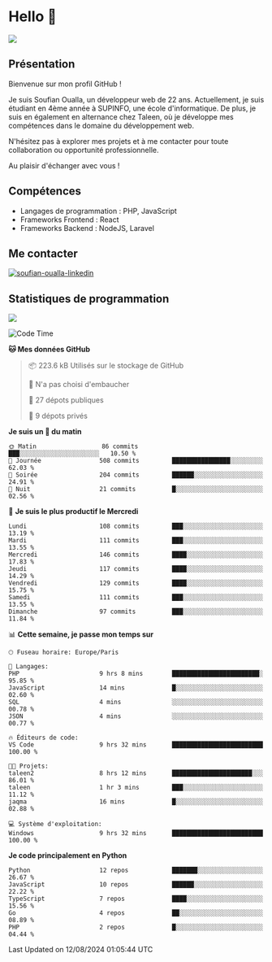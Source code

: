 # Hello 👋

![](https://komarev.com/ghpvc/?username=OSoufian&color=1a1b27)

## Présentation

Bienvenue sur mon profil GitHub !

Je suis Soufian Oualla, un développeur web de 22 ans. Actuellement, je suis étudiant en 4ème année à SUPINFO, une école d'informatique. De plus, je suis en également en alternance chez Taleen, où je développe mes compétences dans le domaine du développement web.

N'hésitez pas à explorer mes projets et à me contacter pour toute collaboration ou opportunité professionnelle.

Au plaisir d'échanger avec vous !

## Compétences

- Langages de programmation : PHP, JavaScript
- Frameworks Frontend : React
- Frameworks Backend : NodeJS, Laravel

## Me contacter

<p>
<a href="https://www.linkedin.com/in/soufian-oualla/" target="_blank"><img align="center" src="https://img.shields.io/badge/-LinkedIn-0077B5?style=for-the-badge&logo=Linkedin&logoColor=white" alt="soufian-oualla-linkedin"/></a>

## Statistiques de programmation

<a href="https://github-readme-stats.vercel.app/api/top-langs/?username=OSoufian&layout=compact">
  <img align="center" src="https://github-readme-stats.vercel.app/api/top-langs/?username=OSoufian&layout=compact"/>
</a>

<br />

<!--START_SECTION:waka-->
![Code Time](http://img.shields.io/badge/Code%20Time-146%20hrs%2012%20mins-blue)

**🐱 Mes données GitHub** 

> 📦 223.6 kB Utilisés sur le stockage de GitHub 
 > 
> 🚫 N'a pas choisi d'embaucher
 > 
> 📜 27 dépots publiques 
 > 
> 🔑 9 dépots privés 
 > 
**Je suis un 🐤 du matin** 

```text
🌞 Matin                  86 commits          ███░░░░░░░░░░░░░░░░░░░░░░   10.50 % 
🌆 Journée                508 commits         ████████████████░░░░░░░░░   62.03 % 
🌃 Soirée                 204 commits         ██████░░░░░░░░░░░░░░░░░░░   24.91 % 
🌙 Nuit                   21 commits          █░░░░░░░░░░░░░░░░░░░░░░░░   02.56 % 
```
📅 **Je suis le plus productif le Mercredi** 

```text
Lundi                    108 commits         ███░░░░░░░░░░░░░░░░░░░░░░   13.19 % 
Mardi                    111 commits         ███░░░░░░░░░░░░░░░░░░░░░░   13.55 % 
Mercredi                 146 commits         ████░░░░░░░░░░░░░░░░░░░░░   17.83 % 
Jeudi                    117 commits         ████░░░░░░░░░░░░░░░░░░░░░   14.29 % 
Vendredi                 129 commits         ████░░░░░░░░░░░░░░░░░░░░░   15.75 % 
Samedi                   111 commits         ███░░░░░░░░░░░░░░░░░░░░░░   13.55 % 
Dimanche                 97 commits          ███░░░░░░░░░░░░░░░░░░░░░░   11.84 % 
```


📊 **Cette semaine, je passe mon temps sur** 

```text
🕑︎ Fuseau horaire: Europe/Paris

💬 Langages: 
PHP                      9 hrs 8 mins        ████████████████████████░   95.85 % 
JavaScript               14 mins             █░░░░░░░░░░░░░░░░░░░░░░░░   02.60 % 
SQL                      4 mins              ░░░░░░░░░░░░░░░░░░░░░░░░░   00.78 % 
JSON                     4 mins              ░░░░░░░░░░░░░░░░░░░░░░░░░   00.77 % 

🔥 Éditeurs de code: 
VS Code                  9 hrs 32 mins       █████████████████████████   100.00 % 

🐱‍💻 Projets: 
taleen2                  8 hrs 12 mins       ██████████████████████░░░   86.01 % 
taleen                   1 hr 3 mins         ███░░░░░░░░░░░░░░░░░░░░░░   11.12 % 
jaqma                    16 mins             █░░░░░░░░░░░░░░░░░░░░░░░░   02.88 % 

💻 Système d'exploitation: 
Windows                  9 hrs 32 mins       █████████████████████████   100.00 % 
```

**Je code principalement en Python** 

```text
Python                   12 repos            ███████░░░░░░░░░░░░░░░░░░   26.67 % 
JavaScript               10 repos            ██████░░░░░░░░░░░░░░░░░░░   22.22 % 
TypeScript               7 repos             ████░░░░░░░░░░░░░░░░░░░░░   15.56 % 
Go                       4 repos             ██░░░░░░░░░░░░░░░░░░░░░░░   08.89 % 
PHP                      2 repos             █░░░░░░░░░░░░░░░░░░░░░░░░   04.44 % 
```




 Last Updated on 12/08/2024 01:05:44 UTC
<!--END_SECTION:waka-->
